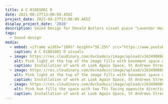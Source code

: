 ```yaml
---
title: A C 01001001 D
date: 2021-08-27T13:00:09.456Z
project_date: 2021-08-27T13:00:09.465Z
display_project_date: '2020'
description: Sound Design for Donald Butlers visual piece "Lavendar Heated to 60"
tags:
  - Sound design
media:
  - embed: <iframe width="100%" height="56.25%" src="https://www.youtube-nocookie.com/embed/jZy9hlzTJW4" title="A C 01001001 D" frameborder="0" allow="accelerometer; autoplay; clipboard-write; encrypted-media; gyroscope; picture-in-picture" allowfullscreen></iframe>
    caption: A C 01001001 D visuals
  - image: https://res.cloudinary.com/dvckadoiv/image/upload/v1634900807/Soft%20Refresh/Lavender%20heated%20to%2060c/lavendar_3_o8x5do.jpg
    alt: Pink light at the top of the image fills with basement space with a nice pinky glow. Two TVs on stands facing opposite directions are installed in a corner showing Lavendar Heated to 60c film.
    caption: Installation of work at Look Again Space, St Andrews Street, Aberdeen.
  - image: https://res.cloudinary.com/dvckadoiv/image/upload/v1634900806/Soft%20Refresh/Lavender%20heated%20to%2060c/lavendar_2_ebzx2h.jpg
    alt: Pink light at the top of the image fills with basement space with a nice pinky glow. A tv showing the words 'It becomes a body' are shown a tv on a stand.
    caption: Installation of work at Look Again Space, St Andrews Street, Aberdeen.
  - image: https://res.cloudinary.com/dvckadoiv/image/upload/v1634900806/Soft%20Refresh/Lavender%20heated%20to%2060c/lavendar_1_u0vkxn.jpg
    alt: Pink hue fills the space with two TVs facing opposite direction show Lavendar Heated to 60c film.
    caption: Installation of work at Look Again Space, St Andrews Street, Aberdeen.
---
```

